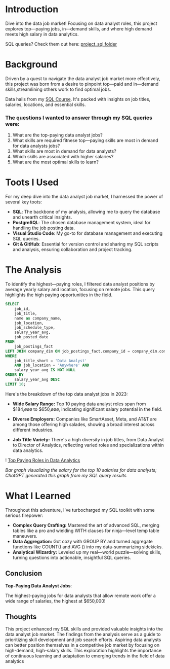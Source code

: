 # Introduction
Dive into the data job market! Focusing on data
analyst roles, this project explores top—paying
jobs, in—demand skills, and where high
demand meets high salary in data analytics.

SQL queries? Check them out here: [project_sql folder](/project_sql/)

# Background
Driven by a quest to navigate the data analyst job
market more effectively, this project was born
from a desire to pinpoint top—paid and in—demand
skills,streamlining others work to find optimal
jobs.

Data hails from my [SQL Course](/csv_files/). It's packed with insights on job titles, salaries, locations, and essential skills.

### The questions I wanted to answer through my SQL queries were:


1. What are the top-paying data analyst jobs?
2. What skills are required fitnese top—paying skills are most in demand for data analysts jobs?
3. What skills are most in demand for data analysts?
4. Which skills are associated with higher
salaries?
5. What are the most optimal skills to learn?

# Toots I Used

For my deep dive into the data analyst job market,
I harnessed the power of several key toots:
- **SQL**: The backbone of my analysis, allowing me to
query the database and unearth critical insights.
- **PostgreSQL**: The chosen database management
system, ideal for handling the job posting data.
- **Visual Studio Code**: My go-to for database
management and executing SQL queries.
- **Git & GitHub**: Essential for version control and
sharing my SQL scripts and analysis, ensuring
collaboration and project tracking. 

# The Analysis

To identify the highest—paying roles, I filtered
data analyst positions by average yearly salary
and location, focusing on remote jobs. This query
highlights the high paying opportunities in the
field.

``` sql
SELECT 
    job_id,
    job_title,
    name as company_name,
    job_location,
    job_schedule_type,
    salary_year_avg,
    job_posted_date
FROM
    job_postings_fact
LEFT JOIN company_dim ON job_postings_fact.company_id = company_dim.company_id
WHERE
    job_title_short = 'Data Analyst'
    AND job_location = 'Anywhere' AND
    salary_year_avg IS NOT NULL
ORDER BY
    salary_year_avg DESC
LIMIT 10;

```
Here's the breakdown of the top data analyst jobs
in 2023:
- **Wide Salary Range:** Top 10 paying data
analyst roles span from $184,øøø to $650,øøø,
indicating significant salary potential in the
field.
- **Diverse Employers:** Companies like
SmartAsset, Meta, and AT&T are among those
offering high salades, showing a broad interest
across different industries.

- **Job Title Variety:** There's a high diversity
in job titles, from Data Analyst to Director of
Analytics, reflecting varied roles and
specializations within data analytics.

! [Top Paying Roles in Data Analytics](assets\1_Bar.png)

*Bar graph visualizing the salary for the top 10
salaries for data analysts; ChatGPT generated this
graph from my SQL query results*

# What I Learned

Throughout this adventure, I've turbocharged my
SQL toolkit with some serious firepower:

- **Complex Query Crafting:** Mastered the art
of advanced SQL, merging tables like a pro and
wielding WITH clauses for ninja—level temp table
maneuvers.
- **Data Aggregation:** Got cozy with GROUP BY
and turned aggregate functions like COUNT() and AVG
() into my data-summarizing sidekicks.
- **Analytical Wizardry:** Leveled up my
real—world puzzle—solving skills, turning
questions into actionable, insightful SQL queries.

## Conclusion

 **Top-Paying Data Analyst Jobs**:

 The highest-paying jobs for data analysts that allow
remote work offer a wide range of salaries, the
highest at $650,000!

## Thoughts
This project enhanced my SQL skills and provided
valuable insights into the data analyst job
market. The findings from the analysis serve as a
guide to prioritizing skill development and job
search efforts. Aspiring data analysts can better
position themselves in a competitive job market by
focusing on high-demand, high-salary skills. This
exploration highlights the importance of
continuous learning and adaptation to emerging
trends in the field of data analytics




